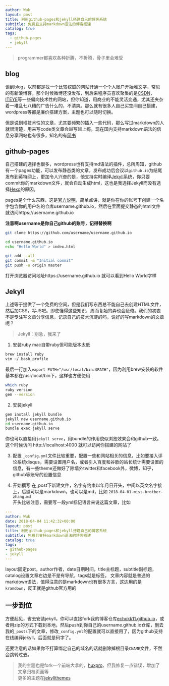 ```yaml
---
author: Wuk
layout: post
title: 利用github-pages和jekyll搭建自己的博客系统
subtitle: 免费且支持markdown语法的博客搭建
catalog: true
tags:
  - github-pages
  - jekyll
---
```


> programmer都喜欢各种折腾，不折腾，骨子里会难受

## blog
谈到blog，以前都是找一个比较权威的网站开通一个个人账户开始堆文字，常见的有新浪博客，那个时候微博还没发布，到后来程序员喜欢聚集的是[CSDN](https://www.csdn.net/)，[ITEYE](http://www.iteye.com/)等一些偏向技术性的网站，但你知道，用商业的不能灵活变通，尤其还夹杂着一堆乱七八糟的广告什么的，不清爽。那么就有很多人自己买空间自己搭建，wordpress等都是廉价搭建方案，主题也可以随时切换。

但是说到堆技术性的文章，尤其要频繁的插入一些代码，那么写过markdown的人就很清楚，用来写code类文章会越写越上瘾。现在国内支持markdown语法的信息分享网站也有很多，知名的有[简书](https://www.jianshu.com/)

## github-pages
自己搭建的选择也很多，wordpress也有支持md语法的插件，总所周知，github有一个pages功能，可以发布静态类的文章，发布成功后会议以`github.io`为结尾发布到英特网上，更加令人兴奋的是，他支持实时编译[Jekyll](https://jekyllrb.com/)系统，你只要commit你的markdown文件，就会自动生成html，这也是我选择Jekyll而没有选择[Hexo](https://hexo.io/)的原因。

pages是个什么东西，这是[官方说明](https://pages.github.com/)，简单点讲，就是你在你的账号下创建一个名字包含你的用户名的仓库username.github.io，然后在里面提交静态的html文件就访问https://username.github.io

**注意啊username是你自己github的账号，记得替换啊**

```bash
git clone https://github.com/username/username.github.io

cd username.github.io
echo "Hello World" > index.html

git add --all
git commit -m "Initial commit"
git push -u origin master
```

打开浏览器访问地址https://username.github.io 就可以看到Hello World字样

## Jekyll
上述等于提供了一个免费的空间，但是我们写东西总不能自己去创建HTML文件，然后加CSS，写JS吧。即使懂得这些知识，周而复始的弄也会疲倦。我们的初衷不是专注写文章分享信息，记录自己的技术沉淀的吗，说好的写markdown的文章呢？

> Jekyll：别急，我来了

1. 安装ruby
mac自带ruby但可能版本太低
```bash
brew install ruby
vim ~/.bash_profile
```
最后一行加入`export PATH="/usr/local/bin:$PATH"`，因为利用brew安装的软件基本都在/usr/local/bin下，这样也方便使用
```bash
which ruby
ruby version
gem --version
```

2. 安装jekyll
```bash
gem install jekyll bundle
jekyll new username.github.io
cd username.github.io
bundle exec jekyll serve
```
你也可以直接用`jekyll serve`，用bundle的作用貌似浏览效果会和github一致。这个时候访问 http://localhost:4000 就可以访问你搭建的网站了

3. 配置
`_config.yml`文件比较重要，配置一些和网站相关的信息，比如要接入评论系统disqus，需要设置用户名，或者引入百度和谷歌的站长统计需要设置的信息，有一些theme还做好了除墙外twitter和facebook外，微博，知乎，github等账号的设置信息

4. 开始撰写
在_post下新建文件，名字有约束以年月日开头，中间以英文名字接上，后缀可以是markdown，也可以是md，比如
`2018-04-01-miss-brother-zhang.md`    
开头比较注意，需要写一段yml标记语言来说这篇文章，比如
```yml
---
author: Wuk
date: 2018-04-04 11:42:32+00:00
layout: post
title: 利用github-pages和jekyll搭建自己的博客系统
subtitle: 免费且支持markdown语法的博客搭建
catalog: true
tags:
- github-pages
- jekyll
---
```
layout固定post，author作者，date日期时间，title主标题，subtitle副标题，catalog设置文章右边是不是有导航，tags就是标签。
文章内容就是普通的markdown语法，值得注意的是markdown也有很多方言，这边用的是`kramdown`，反正就是github官方用的

## 一步到位
方便起见，省去安装jekyll，你可以直接fork我的博客仓库[echokk11.github.io](https://github.com/echokk11/echokk11.github.io)，或者用zip的方式下载到本地，然后push到你自己的username.github.io仓库，删去我的`_posts`下的文章，修改`_config.yml`的配置就可以直接用了，因为github支持在线编译jekyll，后面就是码字了。

还要注意的话如果你不打算绑定自己的域名的话就删除掉根目录`CNAME`文件，不然会跳转过去。

> 我的主题也是fork一个前端大拿的，[huxpro](https://github.com/Huxpro/huxpro.github.io)，但我修复一点错误，增加了文章归档页面等    
> 更多的主题在[jekyllthemes](http://jekyllthemes.org/)
